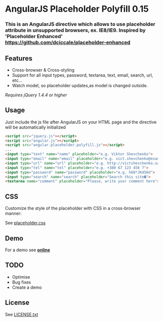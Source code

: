 # AngularJS Placeholder Polyfill 0.15

### This is an AngularJS directive which allows to use placeholder attribute in unsupported browsers, ex. IE8/IE9. Inspired by 'Placeholder Enhanced' https://github.com/dciccale/placeholder-enhanced

## Features

- Cross-browser & Cross-styling
- Support for all input types, password, textarea, text, email, search, url, etc...
- Watch model, so placeholder updates,as model is changed outside.

*Requires jQuery 1.4.4 or higher*

## Usage

Just include the js file after AngularJS on your HTML page and the directive will be automatically initialized

```html
<script src="jquery.js"></script>
<script src="angular.js"></script>
<script src="angular.placeholder.polyfill.js"></script>
...
<input type="text" name="name" placeholder="e.g. Viktor Shevchenko">
<input type="email" name="email" placeholder="e.g. vict.shevchenko@example.abc">
<input type="url" name="url" placeholder="e.g. http://victshevchenko.ua/">
<input type="tel" name="tel" placeholder="e.g. +380 67 123 456 7">
<input type="password" name="password" placeholder="e.g. h68*JK456d">
<input type="search" name="search" placeholder="Search this site�">
<textarea name="comment" placeholder="Please, write your comment here"></textarea>
```

## CSS

Customize the style of the placeholder with CSS in a cross-browser manner:

See [placeholder.css](https://github.com/vict-shevchenko/angular-placeholder-polyfill/blob/master/placeholder.css)

## Demo

For a demo see **[online](http://vict-shevchenko.github.com/angular-placeholder-polyfill/)**

## TODO
- Optimise
- Bug fixes
- Create a demo

## License

See [LICENSE.txt](https://github.com/vict-shevchenko/angular-placeholder-polyfill/blob/master/LICENSE.txt)
